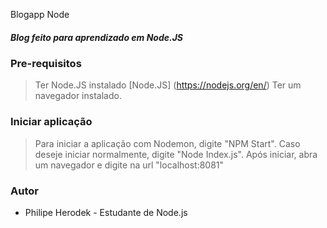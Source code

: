 Blogapp Node

##### Blog feito para aprendizado em Node.JS

### Pre-requisitos
>Ter Node.JS instalado
 [Node.JS] (https://nodejs.org/en/)
>Ter um navegador instalado.

### Iniciar aplicação
>Para iniciar a aplicação com Nodemon, digite "NPM Start". Caso deseje iniciar normalmente, digite "Node Index.js".
>Após iniciar, abra um navegador e digite na url "localhost:8081"


### Autor
* Philipe Herodek - Estudante de Node.js

